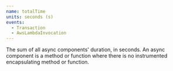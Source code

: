```yaml
---
name: totalTime
units: seconds (s)
events:
  - Transaction
  - AwsLambdaInvocation
---
```


The sum of all async components' duration, in seconds. An async component is a method or function where there is no instrumented encapsulating method or function.